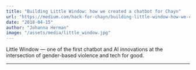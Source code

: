 ```yaml
---
title: "Building Little Window: how we created a chatbot for Chayn"
url: "https://medium.com/hack-for-chayn/building-little-window-how-we-created-a-chatbot-for-chayn-682ecf7bd495/"
date: "2018-04-15"
author: "Johanna Herman"
image: "/assets/media/little_window.jpg"
---
```


Little Window — one of the first chatbot and AI innovations at the intersection of gender-based violence and tech for good.

---
